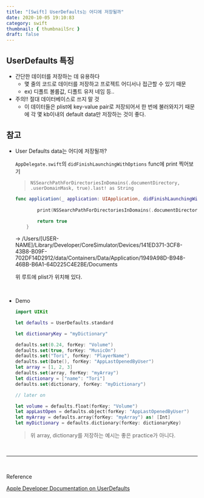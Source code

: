 ```yaml
---
title: "[Swift] UserDefaults는 어디에 저장될까"
date: 2020-10-05 19:10:83
category: swift
thumbnail: { thumbnailSrc }
draft: false
---
```


## UserDefaults 특징

- 간단한 데이터를 저장하는 데 유용하다
    - 몇 줄의 코드로 데이터를 저장하고 프로젝트 어디서나 접근할 수 있기 때문
    - ex) 디폴트 볼륨값, 디폴트 유저 네임 등..
- 주의!! 절대 데이터베이스로 쓰지 말 것
    - 이 데이터들은 plist에 key-value pair로 저장되어서 한 번에 불러와지기 때문에 각 몇 kb이내의 default data만 저장하는 것이 좋다.

## 참고

- User Defaults data는 어디에 저장될까?

    `AppDelegate.swift`의 `didFinishLaunchingWithOptions` func에 print 찍어보기

    > `NSSearchPathForDirectoriesInDomains(.documentDirectory, .userDomainMask, true).last! as String`

    ```swift
    func application(_ application: UIApplication, didFinishLaunchingWithOptions launchOptions: [UIApplication.LaunchOptionsKey: Any]?) -> Bool {
            
            print(NSSearchPathForDirectoriesInDomains(.documentDirectory, .userDomainMask, true).last! as String)
            
            return true
        }
    ```

    → /Users/[USER-NAME]/Library/Developer/CoreSimulator/Devices/141ED371-3CF8-43B8-B09F-702DF14D2912/data/Containers/Data/Application/1949A98D-B948-46BB-B6A1-64D225C4E2BE/Documents

    위 루트에 plist가 위치해 있다.

<br>

- Demo

    ```swift
    import UIKit

    let defaults = UserDefaults.standard

    let dictionaryKey = "myDictionary"

    defaults.set(0.24, forKey: "Volume")
    defaults.set(true, forKey: "MusicOn")
    defaults.set("Tori", forKey: "PlayerName")
    defaults.set(Date(), forKey: "AppLastOpenedByUser")
    let array = [1, 2, 3]
    defaults.set(array, forKey: "myArray")
    let dictionary = ["name": "Tori"]
    defaults.set(dictionary, forKey: "myDictionary")

    // later on

    let volume = defaults.float(forKey: "Volume")
    let appLastOpen = defaults.object(forKey: "AppLastOpenedByUser")
    let myArray = defaults.array(forKey: "myArray") as! [Int]
    let myDictionary = defaults.dictionary(forKey: dictionaryKey)
    ```

    > 위 array, dictionary를 저장하는 예시는 좋은 practice가 아니다.

<br>

---

<br>

Reference

[Apple Developer Documentation on UserDefaults](https://developer.apple.com/documentation/foundation/userdefaults)

<br>

<br>
